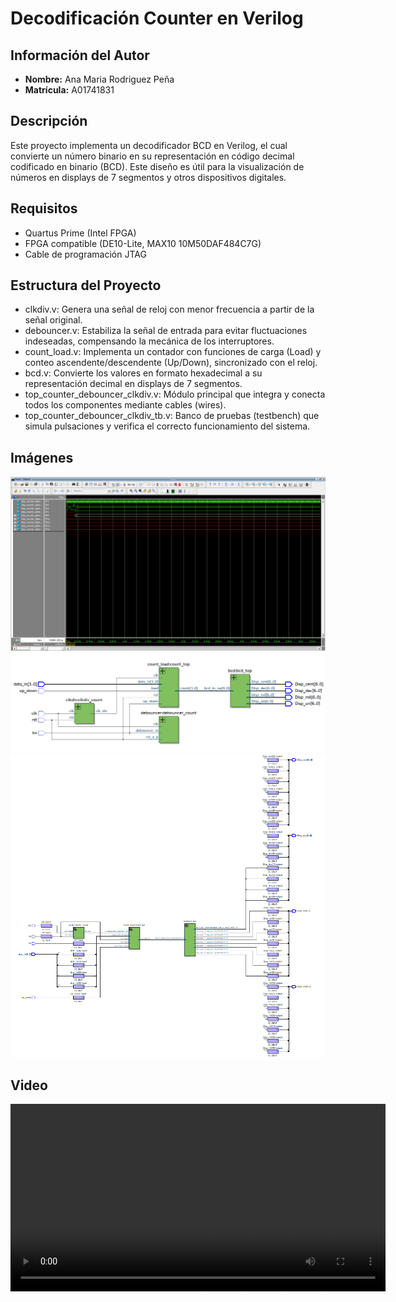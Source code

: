 # Decodificación Counter en Verilog

## Información del Autor
- **Nombre:** Ana Maria Rodriguez Peña
- **Matrícula:** A01741831

## Descripción
Este proyecto implementa un decodificador BCD en Verilog, el cual convierte un número binario en su representación en código decimal codificado en binario (BCD). Este diseño es útil para la visualización de números en displays de 7 segmentos y otros dispositivos digitales.

## Requisitos
*	Quartus Prime (Intel FPGA)
*	FPGA compatible (DE10-Lite, MAX10 10M50DAF484C7G)
*	Cable de programación JTAG

## Estructura del Proyecto
*	clkdiv.v: Genera una señal de reloj con menor frecuencia a partir de la señal original.
*   debouncer.v: Estabiliza la señal de entrada para evitar fluctuaciones indeseadas, compensando la mecánica de los interruptores.
*   count_load.v: Implementa un contador con funciones de carga (Load) y conteo ascendente/descendente (Up/Down), sincronizado con el reloj.
*   bcd.v: Convierte los valores en formato hexadecimal a su representación decimal en displays de 7 segmentos.
*   top_counter_debouncer_clkdiv.v: Módulo principal que integra y conecta todos los componentes mediante cables (wires).
*   top_counter_debouncer_clkdiv_tb.v: Banco de pruebas (testbench) que simula pulsaciones y verifica el correcto funcionamiento del sistema.


## Imágenes
<img src="images/wave_c.png" alt="wave" width="600">
<img src="images/rtl_viewer_c.png" alt="RTL Viewer" width="600">
<img src="images/rtv_c.png" alt="TMV" width="600">

## Video
<video controls width="600">
  <source src="Video_counter.mp4" type="video/mp4">
  Tu navegador no soporta la reproducción de videos.
</video>
